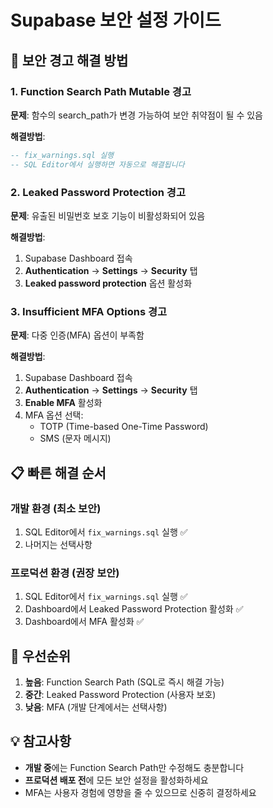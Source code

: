 # Supabase 보안 설정 가이드

## 🔧 보안 경고 해결 방법

### 1. Function Search Path Mutable 경고
**문제**: 함수의 search_path가 변경 가능하여 보안 취약점이 될 수 있음

**해결방법**:
```sql
-- fix_warnings.sql 실행
-- SQL Editor에서 실행하면 자동으로 해결됩니다
```

### 2. Leaked Password Protection 경고
**문제**: 유출된 비밀번호 보호 기능이 비활성화되어 있음

**해결방법**:
1. Supabase Dashboard 접속
2. **Authentication** → **Settings** → **Security** 탭
3. **Leaked password protection** 옵션 활성화

### 3. Insufficient MFA Options 경고
**문제**: 다중 인증(MFA) 옵션이 부족함

**해결방법**:
1. Supabase Dashboard 접속
2. **Authentication** → **Settings** → **Security** 탭
3. **Enable MFA** 활성화
4. MFA 옵션 선택:
   - TOTP (Time-based One-Time Password)
   - SMS (문자 메시지)

## 📋 빠른 해결 순서

### 개발 환경 (최소 보안)
1. SQL Editor에서 `fix_warnings.sql` 실행 ✅
2. 나머지는 선택사항

### 프로덕션 환경 (권장 보안)
1. SQL Editor에서 `fix_warnings.sql` 실행 ✅
2. Dashboard에서 Leaked Password Protection 활성화 ✅
3. Dashboard에서 MFA 활성화 ✅

## 🎯 우선순위

1. **높음**: Function Search Path (SQL로 즉시 해결 가능)
2. **중간**: Leaked Password Protection (사용자 보호)
3. **낮음**: MFA (개발 단계에서는 선택사항)

## 💡 참고사항

- **개발 중**에는 Function Search Path만 수정해도 충분합니다
- **프로덕션 배포 전**에 모든 보안 설정을 활성화하세요
- MFA는 사용자 경험에 영향을 줄 수 있으므로 신중히 결정하세요